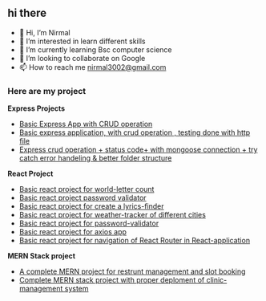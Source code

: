 ## hi there
- 👋 Hi, I’m Nirmal
- 👀 I’m interested in learn different skills
- 🌱 I’m currently learning Bsc computer science
- 💞️ I’m looking to collaborate on Google
- 📫 How to reach me nirmal3002@gmail.com

### Here are my project
**Express Projects**

- [Basic Express App with CRUD operation](https://github.com/nirmal3002/ExpressProject1)
- [Basic  express application, with crud operation , testing done with http file ](https://github.com/nirmal3002/expressApp2)
- [ Express crud operation +  status code+ with mongoose connection + try catch error handeling & better folder structure](https://github.com/nirmal3002/express-App2)

**React Project**

 - [Basic react project for world-letter count](https://github.com/nirmal3002/reactApp-prog/tree/main/word-letter-counter)
 - [Basic react project password validator](https://github.com/nirmal3002/reactApp-prog1/tree/main/password-validator)
 - [Basic react project for create a lyrics-finder](https://github.com/nirmal3002/reactApp-prog1/tree/main/lyrics-finder)
 - [Basic react project for weather-tracker of different cities](https://github.com/nirmal3002/reactApp-prog1/tree/main/weather-tracker)
 - [Basic react project for password-validator](https://github.com/nirmal3002/reactApp-prog/tree/main/password-validator)
 - [Basic react project for axios app](https://github.com/nirmal3002/reactApp-prog1/tree/main/axios-app)
 - [Basic react project for navigation of React Router in React-application](https://github.com/nirmal3002/reactApp-prog/tree/main/react-router-lab)

**MERN Stack project**

 - [A complete MERN project for restrunt management and slot booking ](https://github.com/nirmal3002/RESTRUNT-MGMT)   
 - [Complete MERN stack project with proper deploment of clinic-management system](https://github.com/nirmal3002/clinic-Mgmt)  
  
<!---
nirmal3002/nirmal3002 is a ✨ special ✨ repository because its `README.md` (this file) appears on your GitHub profile.
You can click the Preview link to take a look at your changes.
--->
